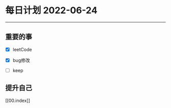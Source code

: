 #  每日计划 2022-06-24
---
## 重要的事
- [x]  leetCode
- [x]  bug修改
- [ ]  keep



## 提升自己




[[00.index]]








